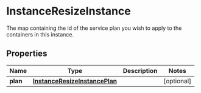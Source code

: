 

# InstanceResizeInstance

The map containing the id of the service plan you wish to apply to the containers in this instance.
## Properties

Name | Type | Description | Notes
------------ | ------------- | ------------- | -------------
**plan** | [**InstanceResizeInstancePlan**](InstanceResizeInstancePlan.md) |  |  [optional]



